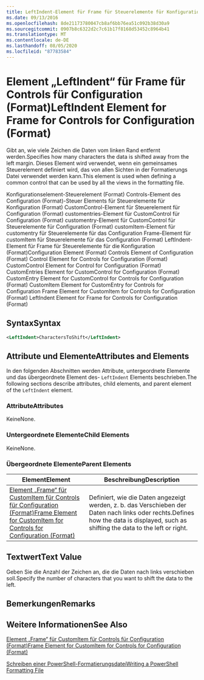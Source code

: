 ```yaml
---
title: LeftIndent-Element für Frame für Steuerelemente für Konfiguration (Format) | Microsoft-Dokumentation
ms.date: 09/13/2016
ms.openlocfilehash: 8de21173780047cb8af6bb76ea51c092b38d30a9
ms.sourcegitcommit: 0907b8c6322d2c7c61b17f8168d53452c8964b41
ms.translationtype: MT
ms.contentlocale: de-DE
ms.lasthandoff: 08/05/2020
ms.locfileid: "87783584"
---
```

# <a name="leftindent-element-for-frame-for-controls-for-configuration-format"></a><span data-ttu-id="04fe4-102">Element „LeftIndent“ für Frame für Controls für Configuration (Format)</span><span class="sxs-lookup"><span data-stu-id="04fe4-102">LeftIndent Element for Frame for Controls for Configuration (Format)</span></span>

<span data-ttu-id="04fe4-103">Gibt an, wie viele Zeichen die Daten vom linken Rand entfernt werden.</span><span class="sxs-lookup"><span data-stu-id="04fe4-103">Specifies how many characters the data is shifted away from the left margin.</span></span> <span data-ttu-id="04fe4-104">Dieses Element wird verwendet, wenn ein gemeinsames Steuerelement definiert wird, das von allen Sichten in der Formatierungs Datei verwendet werden kann.</span><span class="sxs-lookup"><span data-stu-id="04fe4-104">This element is used when defining a common control that can be used by all the views in the formatting file.</span></span>

<span data-ttu-id="04fe4-105">Konfigurationselement-Steuerelement (Format) Controls-Element des Configuration (Format)-Steuer Elements für Steuerelemente für Konfiguration (Format) CustomControl-Element für Steuerelement für Configuration (Format) customentries-Element für CustomControl für Configuration (Format) customentry-Element für CustomControl für Steuerelemente für Configuration (Format) customItem-Element für customentry für Steuerelemente für das Configuration Frame-Element für customItem für Steuerelemente für das Configuration (Format) LeftIndent-Element für Frame für Steuerelemente für die Konfiguration (Format)</span><span class="sxs-lookup"><span data-stu-id="04fe4-105">Configuration Element (Format) Controls Element of Configuration (Format) Control Element for Controls for Configuration (Format) CustomControl Element for Control for Configuration (Format) CustomEntries Element for CustomControl for Configuration (Format) CustomEntry Element for CustomControl for Controls for Configuration (Format) CustomItem Element for CustomEntry for Controls for Configuration Frame Element for CustomItem for Controls for Configuration (Format) LeftIndent Element for Frame for Controls for Configuration (Format)</span></span>

## <a name="syntax"></a><span data-ttu-id="04fe4-106">Syntax</span><span class="sxs-lookup"><span data-stu-id="04fe4-106">Syntax</span></span>

```xml
<LeftIndent>CharactersToShift</LeftIndent>
```

## <a name="attributes-and-elements"></a><span data-ttu-id="04fe4-107">Attribute und Elemente</span><span class="sxs-lookup"><span data-stu-id="04fe4-107">Attributes and Elements</span></span>

<span data-ttu-id="04fe4-108">In den folgenden Abschnitten werden Attribute, untergeordnete Elemente und das übergeordnete Element des- `LeftIndent` Elements beschrieben.</span><span class="sxs-lookup"><span data-stu-id="04fe4-108">The following sections describe attributes, child elements, and parent element of the `LeftIndent` element.</span></span>

### <a name="attributes"></a><span data-ttu-id="04fe4-109">Attribute</span><span class="sxs-lookup"><span data-stu-id="04fe4-109">Attributes</span></span>

<span data-ttu-id="04fe4-110">Keine</span><span class="sxs-lookup"><span data-stu-id="04fe4-110">None.</span></span>

### <a name="child-elements"></a><span data-ttu-id="04fe4-111">Untergeordnete Elemente</span><span class="sxs-lookup"><span data-stu-id="04fe4-111">Child Elements</span></span>

<span data-ttu-id="04fe4-112">Keine</span><span class="sxs-lookup"><span data-stu-id="04fe4-112">None.</span></span>

### <a name="parent-elements"></a><span data-ttu-id="04fe4-113">Übergeordnete Elemente</span><span class="sxs-lookup"><span data-stu-id="04fe4-113">Parent Elements</span></span>

|<span data-ttu-id="04fe4-114">Element</span><span class="sxs-lookup"><span data-stu-id="04fe4-114">Element</span></span>|<span data-ttu-id="04fe4-115">Beschreibung</span><span class="sxs-lookup"><span data-stu-id="04fe4-115">Description</span></span>|
|-------------|-----------------|
|[<span data-ttu-id="04fe4-116">Element „Frame“ für CustomItem für Controls für Configuration (Format)</span><span class="sxs-lookup"><span data-stu-id="04fe4-116">Frame Element for CustomItem for Controls for Configuration (Format)</span></span>](./frame-element-for-customitem-for-controls-for-configuration-format.md)|<span data-ttu-id="04fe4-117">Definiert, wie die Daten angezeigt werden, z. b. das Verschieben der Daten nach links oder rechts.</span><span class="sxs-lookup"><span data-stu-id="04fe4-117">Defines how the data is displayed, such as shifting the data to the left or right.</span></span>|

## <a name="text-value"></a><span data-ttu-id="04fe4-118">Textwert</span><span class="sxs-lookup"><span data-stu-id="04fe4-118">Text Value</span></span>

<span data-ttu-id="04fe4-119">Geben Sie die Anzahl der Zeichen an, die die Daten nach links verschieben soll.</span><span class="sxs-lookup"><span data-stu-id="04fe4-119">Specify the number of characters that you want to shift the data to the left.</span></span>

## <a name="remarks"></a><span data-ttu-id="04fe4-120">Bemerkungen</span><span class="sxs-lookup"><span data-stu-id="04fe4-120">Remarks</span></span>

## <a name="see-also"></a><span data-ttu-id="04fe4-121">Weitere Informationen</span><span class="sxs-lookup"><span data-stu-id="04fe4-121">See Also</span></span>

[<span data-ttu-id="04fe4-122">Element „Frame“ für CustomItem für Controls für Configuration (Format)</span><span class="sxs-lookup"><span data-stu-id="04fe4-122">Frame Element for CustomItem for Controls for Configuration (Format)</span></span>](./frame-element-for-customitem-for-controls-for-configuration-format.md)

[<span data-ttu-id="04fe4-123">Schreiben einer PowerShell-Formatierungsdatei</span><span class="sxs-lookup"><span data-stu-id="04fe4-123">Writing a PowerShell Formatting File</span></span>](./writing-a-powershell-formatting-file.md)
